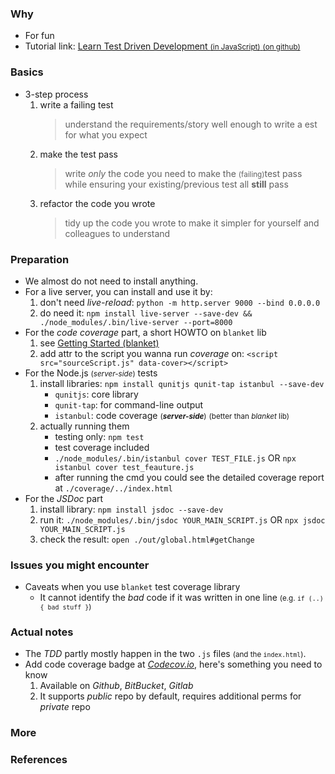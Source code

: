 ### Why

- For fun
- Tutorial link: [Learn Test Driven Development <small>(in JavaScript)</small> <small>(on github)</small>](https://github.com/dwyl/learn-tdd)

### Basics

- 3-step process
  1. write a failing test
     > understand the requirements/story well enough to write a est for what you expect
  2. make the test pass
     > write _only_ the code you need to make the <small>(failing)</small>test pass<br>
     > while ensuring your existing/previous test all **still** pass
  3. refactor the code you wrote
     > tidy up the code you wrote to make it simpler for yourself and colleagues to understand

### Preparation

- We almost do not need to install anything.
- For a live server, you can install and use it by:
  1. don't need _live-reload_: `python -m http.server 9000 --bind 0.0.0.0`<br>
  2. do need it: `npm install live-server --save-dev && ./node_modules/.bin/live-server --port=8000`
- For the _code coverage_ part, a short HOWTO on `blanket` lib
  1. see [Getting Started (blanket)](https://github.com/alex-seville/blanket/blob/master/docs/getting_started_browser.md)
  2. add attr to the script you wanna run _coverage_ on: `<script src="sourceScript.js" data-cover></script>`
- For the Node.js <small>(_server-side_)</small> tests
  1. install libraries: `npm install qunitjs qunit-tap istanbul --save-dev`
     - `qunitjs`: core library
     - `qunit-tap`: for command-line output
     - `istanbul`: code coverage <small>(**_server-side_**)</small> <small>(better than _blanket_ lib)</small>
  2. actually running them
     - testing only: `npm test`
     - test coverage included
     - `./node_modules/.bin/istanbul cover TEST_FILE.js` OR `npx istanbul cover test_feauture.js`
     - after running the cmd you could see the detailed coverage report at `./coverage/../index.html`
- For the _JSDoc_ part
  1. install library: `npm install jsdoc --save-dev`
  2. run it: `./node_modules/.bin/jsdoc YOUR_MAIN_SCRIPT.js` OR `npx jsdoc YOUR_MAIN_SCRIPT.js`
  3. check the result: `open ./out/global.html#getChange`

### Issues you might encounter

- Caveats when you use `blanket` test coverage library
  - It cannot identify the _bad_ code if it was written in one line <small>(e.g. `if (..) { bad stuff }`)</small>

### Actual notes

- The _TDD_ partly mostly happen in the two `.js` files <small>(and the `index.html`)</small>.
- Add code coverage badge at [_Codecov.io_](https://codecov.io/), here's something you need to know
  1. Available on _Github_, _BitBucket_, _Gitlab_
  2. It supports _public_ repo by default, requires additional perms for _private_ repo

### More

### References
